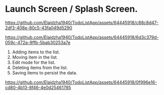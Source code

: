 Launch Screen / Splash Screen.
==============================


https://github.com/Elaidzha1940/TodoListApp/assets/64445918/c88c8d47-2df3-408e-80c5-43fa049d5290

https://github.com/Elaidzha1940/TodoListApp/assets/64445918/6d3c379d-059c-472a-9ffb-5bab30253a7e

1. Adding items to the list.
2. Moving item in the list.
3. Edit mode for the list.
4. Deleting items from the list.
5. Saving items to persist the data.

https://github.com/Elaidzha1940/TodoListApp/assets/64445918/0f996e16-cd80-4b13-8f46-4e0d25461785
